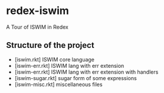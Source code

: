# redex-iswim
 A Tour of ISWIM in Redex

## Structure of the project

- [iswim.rkt] ISWIM core language
- [iswim-err.rkt] ISWIM lang with err extension
- [iswim-err.rkt] ISWIM lang with err extension with handlers
- [iswim-sugar.rkt] sugar form of some expressions
- [iswim-misc.rkt] miscellaneous files

